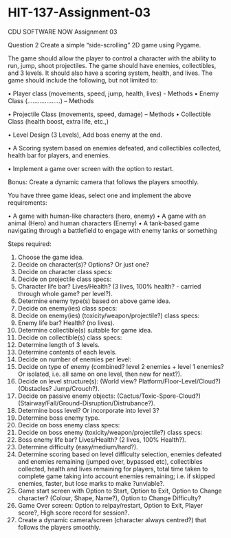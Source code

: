 # HIT-137-Assignment-03
CDU SOFTWARE NOW Assignment 03



Question 2
Create a simple “side-scrolling” 2D game using Pygame. 

The game should allow the player to control a character 
with the ability to run, jump, shoot projectiles. 
The game should have enemies, collectibles, and 3 levels. 
It should also have a scoring system, health, and lives.
The game should include the following, but not limited to:

• Player class (movements, speed, jump, health, lives) - Methods
• Enemy Class (……………….) – Methods

• Projectile Class (movements, speed, damage) – Methods
• Collectible Class (health boost, extra life, etc.,)

• Level Design (3 Levels), Add boss enemy at the end.

• A Scoring system based on enemies defeated, and collectibles
  collected, health bar for players, and enemies.

• Implement a game over screen with the option to restart.

Bonus: Create a dynamic camera that follows the players smoothly.

You have three game ideas, select one and implement the above
requirements:

• A game with human-like characters (hero, enemy)
• A game with an animal (Hero) and human characters (Enemy)
• A tank-based game navigating through a battlefield to engage with
enemy tanks or something


Steps required:

1) Choose the game idea.
2) Decide on character(s)? Options? Or just one?
3) Decide on character class specs:
4) Decide on projectile class specs:
5) Character life bar? Lives/Health? (3 lives, 100% health? - carried through whole game? per level?).
6) Determine enemy type(s) based on above game idea.
7) Decide on enemy(ies) class specs:
8) Decide on enemy(ies) (toxicity/weapon/projectile?) class specs:
9) Enemy life bar? Health? (no lives).
10) Determine collectible(s) suitable for game idea.
11) Decide on collectible(s) class specs:
12) Determine length of 3 levels.
13) Determine contents of each levels.
14) Decide on number of enemies per level:
15) Decide on type of enemy (combined? level 2 enemies + level 1 enemies? Or isolated, i.e. all same on one level, then new for next?).
16) Decide on level structure(s): (World view? Platform/Floor-Level/Cloud?)  (Obstacles? Jump/Crouch?).
17) Decide on passive enemy objects: (Cactus/Toxic-Spore-Cloud?)  (Stairway/Fall/Ground-Disruption/Distrubance?).
18) Determine boss level? Or incorporate into level 3?
19) Determine boss enemy type.
20) Decide on boss enemy class specs:
21) Decide on boss enemy (toxicity/weapon/projectile?) class specs:
22) Boss enemy life bar? Lives/Health? (2 lives, 100% Health?).
23) Determine difficulty (easy/medium/hard?).
24) Determine scoring based on level difficulty selection, enemies defeated and enemies remaining (jumped over, bypassed etc), collectibles
    collected, health and lives remaining for players, total time taken to complete game taking into account enemies remaining;
    i.e. if skipped enemies, faster, but lose marks to make ?unviable?.
25) Game start screen with Option to Start, Option to Exit, Option to Change character? (Colour, Shape, Name?), Option to Change Difficulty?
26) Game Over screen: Option to relpay/restart, Option to Exit, Player score?, High score record for session?.
27) Create a dynamic camera/screen (character always centred?) that follows the players smoothly.
